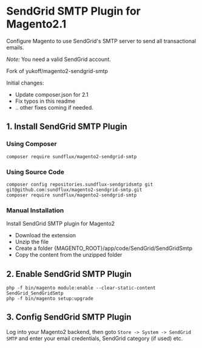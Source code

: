 # SendGrid SMTP Plugin for Magento2.1
Configure Magento to use SendGrid's SMTP server to send all transactional emails.

*Note:* You need a valid SendGrid account.

Fork of yukoff/magento2-sendgrid-smtp

Initial changes:
- Update composer.json for 2.1
- Fix typos in this readme
- .. other fixes coming if needed.

## 1. Install SendGrid SMTP Plugin
### Using Composer
```
composer require sundflux/magento2-sendgrid-smtp
```

### Using Source Code
```
composer config repositories.sundflux-sendgridsmtp git git@github.com:sundflux/magento2-sendgrid-smtp.git
composer require sundflux/magento2-sendgrid-smtp
```

### Manual Installation
Install SendGrid SMTP plugin for Magento2
 * Download the extension
 * Unzip the file
 * Create a folder {MAGENTO_ROOT}/app/code/SendGrid/SendGridSmtp
 * Copy the content from the unzipped folder

## 2. Enable SendGrid SMTP Plugin
```
php -f bin/magento module:enable --clear-static-content SendGrid_SendGridSmtp
php -f bin/magento setup:upgrade
```

## 3. Config SendGrid SMTP Plugin
Log into your Magento2 backend, then goto `Store -> System -> SendGrid SMTP` and enter your email credentials, SendGrid category (if used) etc.
